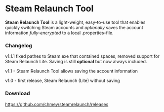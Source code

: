# Steam Relaunch Tool

**Steam Relaunch Tool** is a light-weight, easy-to-use tool that enables quickly switching Steam accounts and *optionally* saves the account information *fully-encrypted* to a local .properties-file.



### Changelog
v1.1.1 fixed pathes to Steam.exe that contained spaces, removed support for Steam Relaunch Lite. Saving is still **optional** but now always included.

v1.1 - Steam Relaunch Tool allows saving the account information

v1.0 - first release, Steam Relaunch (Lite) without saving
### Download
https://github.com/chmey/steamrelaunch/releases

